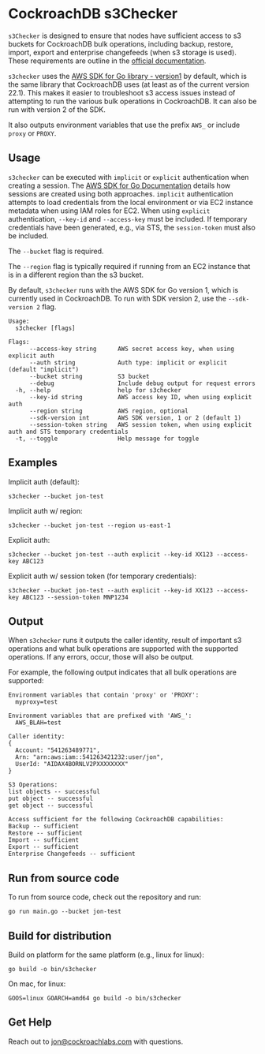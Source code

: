 # CockroachDB s3Checker

`s3Checker` is designed to ensure that nodes have sufficient access
to s3 buckets for CockroachDB bulk operations, including backup, restore, import, export
and enterprise changefeeds (when s3 storage is used). 
These requirements are outline in the 
[official documentation](https://www.cockroachlabs.com/docs/stable/use-cloud-storage-for-bulk-operations.html#storage-permissions).

`s3checker` uses the [AWS SDK for Go library - version1](https://docs.aws.amazon.com/sdk-for-go/index.html) by default, which
is the same library that CockroachDB uses (at least as of the current version 22.1). This makes it easier to
troubleshoot s3 access issues instead of attempting to run the various bulk operations in CockroachDB. It can also be
run with version 2 of the SDK.

It also outputs environment variables that use the prefix `AWS_` or include `proxy` or `PROXY`.

## Usage

`s3checker` can be executed with `implicit` or `explicit` authentication when creating a session.
The [AWS SDK for Go Documentation](https://docs.aws.amazon.com/sdk-for-go/v1/developer-guide/configuring-sdk.html)
details how sessions are created using both approaches. `implicit` authentication attempts to load credentials
from the local environment or via EC2 instance metadata when using IAM roles for EC2. When using `explicit` authentication,
`--key-id` and `--access-key` must be included. If temporary credentials have been generated, e.g., via STS,
the `session-token` must also be included.

The `--bucket` flag is required.

The `--region` flag is typically required if running from an EC2 instance that is in a different region than the s3 bucket.

By default, `s3checker` runs with the AWS SDK for Go version 1, which is currently used in CockroachDB. To run with SDK version 2,
use the `--sdk-version 2` flag.

```
Usage:
  s3checker [flags]

Flags:
      --access-key string      AWS secret access key, when using explicit auth
      --auth string            Auth type: implicit or explicit (default "implicit")
      --bucket string          S3 bucket
      --debug                  Include debug output for request errors
  -h, --help                   help for s3checker
      --key-id string          AWS access key ID, when using explicit auth
      --region string          AWS region, optional
      --sdk-version int        AWS SDK version, 1 or 2 (default 1)
      --session-token string   AWS session token, when using explicit auth and STS temporary credentials
  -t, --toggle                 Help message for toggle
```

## Examples

Implicit auth (default):

```
s3checker --bucket jon-test
```

Implicit auth w/ region:

```
s3checker --bucket jon-test --region us-east-1
```

Explicit auth:

```
s3checker --bucket jon-test --auth explicit --key-id XX123 --access-key ABC123
```

Explicit auth w/ session token (for temporary credentials):

```
s3checker --bucket jon-test --auth explicit --key-id XX123 --access-key ABC123 --session-token MNP1234
```

## Output

When `s3checker` runs it outputs the caller identity, result of important s3 operations and what bulk operations
are supported with the supported operations. If any errors, occur, those will also be output.

For example, the following output indicates that all bulk operations are supported:

```
Environment variables that contain 'proxy' or 'PROXY':
  myproxy=test

Environment variables that are prefixed with 'AWS_':
  AWS_BLAH=test

Caller identity:
{
  Account: "541263489771",
  Arn: "arn:aws:iam::541263421232:user/jon",
  UserId: "AIDAX4BORNLV2PXXXXXXXX"
}

S3 Operations:
list objects -- successful
put object -- successful
get object -- successful

Access sufficient for the following CockroachDB capabilities:
Backup -- sufficient
Restore -- sufficient
Import -- sufficient
Export -- sufficient
Enterprise Changefeeds -- sufficient

```

## Run from source code

To run from source code, check out the repository and run:

```
go run main.go --bucket jon-test
```

## Build for distribution

Build on platform for the same platform (e.g., linux for linux):

```
go build -o bin/s3checker
```

On mac, for linux:

```
GOOS=linux GOARCH=amd64 go build -o bin/s3checker
```

## Get Help

Reach out to jon@cockroachlabs.com with questions.
